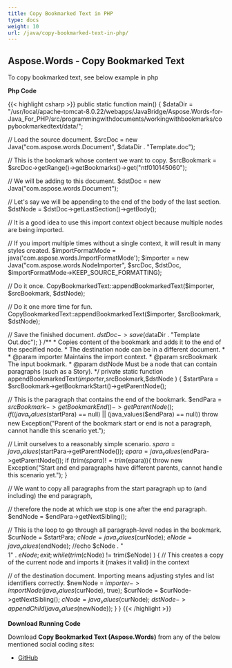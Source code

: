 ```yaml
---
title: Copy Bookmarked Text in PHP
type: docs
weight: 10
url: /java/copy-bookmarked-text-in-php/
---
```


## **Aspose.Words - Copy Bookmarked Text**
To copy bookmarked text, see below example in php

**Php Code**

{{< highlight csharp >}}
public static function main() {
$dataDir = "/usr/local/apache-tomcat-8.0.22/webapps/JavaBridge/Aspose.Words-for-Java_For_PHP/src/programmingwithdocuments/workingwithbookmarks/copybookmarkedtext/data/";

// Load the source document.
$srcDoc = new Java("com.aspose.words.Document", $dataDir . "Template.doc");

// This is the bookmark whose content we want to copy.
$srcBookmark = $srcDoc->getRange()->getBookmarks()->get("ntf010145060");

// We will be adding to this document.
$dstDoc = new Java("com.aspose.words.Document");

// Let's say we will be appending to the end of the body of the last section.
$dstNode = $dstDoc->getLastSection()->getBody();

// It is a good idea to use this import context object because multiple nodes are being imported.

// If you import multiple times without a single context, it will result in many styles created.
$importFormatMode = java('com.aspose.words.ImportFormatMode');
$importer = new Java("com.aspose.words.NodeImporter", $srcDoc, $dstDoc, $importFormatMode->KEEP_SOURCE_FORMATTING);

// Do it once.
CopyBookmarkedText::appendBookmarkedText($importer, $srcBookmark, $dstNode);

// Do it one more time for fun.
CopyBookmarkedText::appendBookmarkedText($importer, $srcBookmark, $dstNode);

// Save the finished document.
$dstDoc->save($dataDir . "Template Out.doc");
}
/**
\* Copies content of the bookmark and adds it to the end of the specified node.
\* The destination node can be in a different document.
\*
\* @param importer Maintains the import context.
\* @param srcBookmark The input bookmark.
\* @param dstNode Must be a node that can contain paragraphs (such as a Story).
*/
private static function appendBookmarkedText($importer,$srcBookmark,$dstNode ) {
$startPara = $srcBookmark->getBookmarkStart()->getParentNode();

// This is the paragraph that contains the end of the bookmark.
$endPara = $srcBookmark->getBookmarkEnd()->getParentNode();
if ((java_values($startPara) == null) || (java_values($endPara) == null))
throw new Exception("Parent of the bookmark start or end is not a paragraph, cannot handle this scenario yet.");

// Limit ourselves to a reasonably simple scenario.
$spara =  java_values($startPara->getParentNode());
$epara = java_values($endPara->getParentNode());
if (trim($spara) != trim($epara)){
throw new Exception("Start and end paragraphs have different parents, cannot handle this scenario yet.");
}

// We want to copy all paragraphs from the start paragraph up to (and including) the end paragraph,

// therefore the node at which we stop is one after the end paragraph.
$endNode = $endPara->getNextSibling();

// This is the loop to go through all paragraph-level nodes in the bookmark.
$curNode = $startPara;
$cNode = java_values($curNode);
$eNode = java_values($endNode);
//echo $cNode . "<BR>1" . $eNode; exit;
while(trim($cNode) != trim($eNode) ) {
// This creates a copy of the current node and imports it (makes it valid) in the context

// of the destination document. Importing means adjusting styles and list identifiers correctly.
$newNode = $importer->importNode(java_values($curNode), true);
$curNode = $curNode->getNextSibling();
$cNode = java_values($curNode);
$dstNode->appendChild(java_values($newNode));
}
}
{{< /highlight >}}

**Download Running Code**

Download **Copy Bookmarked Text (Aspose.Words)** from any of the below mentioned social coding sites:

- [GitHub](https://github.com/aspose-words/Aspose.Words-for-Java/blob/master/Plugins/Aspose_Words_Java_for_PHP/src/programmingwithdocuments/workingwithbookmarks/copybookmarkedtext/php/CopyBookmarkedText.php)
